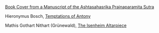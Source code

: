 [Book Cover from a Manuscript of the Ashtasahasrika Prajnaparamita Sutra](https://www.metmuseum.org/art/collection/search/37975)

Hieronymus Bosch, [Temptations of Antony](http://museudearteantiga.pt/collections/european-painting/temptations-of-st-anthony)

Mathis Gothart Nithart (Grünewald), [The Isenheim Altarpiece](https://www.musee-unterlinden.com/en/oeuvres/the-isenheim-altarpiece/)
